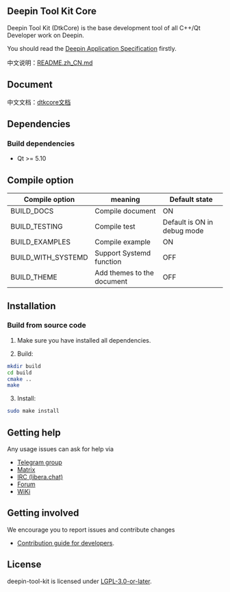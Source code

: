 ## Deepin Tool Kit Core

Deepin Tool Kit (DtkCore) is the base development tool of all C++/Qt Developer work on Deepin.

You should read the <a href=docs/Specification.md>Deepin Application Specification</a> firstly.

中文说明：[README.zh_CN.md](./README.zh_CN.md)

## Document

中文文档：[dtkcore文档](https://linuxdeepin.github.io/dtkcore/index.html)

## Dependencies

### Build dependencies

* Qt >= 5.10

## Compile option

| **Compile option**           | **meaning**      | **Default state**      |
|--------------------|-------------|---------------|
| BUILD_DOCS         | Compile document  | ON            |
| BUILD_TESTING      | Compile test      | Default is ON in debug mode |
| BUILD_EXAMPLES     | Compile example   | ON            |
| BUILD_WITH_SYSTEMD | Support Systemd function | OFF           |
| BUILD_THEME        | Add themes to the document | OFF           |
## Installation

### Build from source code

1. Make sure you have installed all dependencies.

2. Build:

```bash
mkdir build
cd build
cmake ..
make
```

3. Install:

```bash
sudo make install
```

## Getting help

Any usage issues can ask for help via

* [Telegram group](https://t.me/deepin)
* [Matrix](https://matrix.to/#/#deepin-community:matrix.org)
* [IRC (libera.chat)](https://web.libera.chat/#deepin-community)
* [Forum](https://bbs.deepin.org)
* [WiKi](https://wiki.deepin.org/)

## Getting involved

We encourage you to report issues and contribute changes

* [Contribution guide for developers](https://github.com/linuxdeepin/developer-center/wiki/Contribution-Guidelines-for-Developers-en).

## License

deepin-tool-kit is licensed under [LGPL-3.0-or-later](LICENSE).
